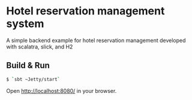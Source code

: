 # Hotel reservation management system #
A simple backend example for hotel reservation management developed with scalatra, slick, and H2

## Build & Run ##

```sh
$ `sbt ~Jetty/start`
```

Open [http://localhost:8080/](http://localhost:8080/) in your browser.